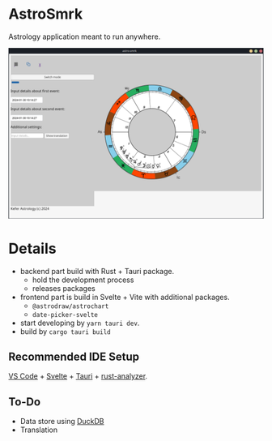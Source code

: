 # AstroSmrk

Astrology application meant to run anywhere.

![preview](./astro-rust.png)

# Details

- backend part build with Rust + Tauri package.
  - hold the development process
  - releases packages
- frontend part is build in Svelte + Vite with additional packages.
  - `@astrodraw/astrochart`
  - `date-picker-svelte`
- start developing by `yarn tauri dev`.
- build by `cargo tauri build`

## Recommended IDE Setup

[VS Code](https://code.visualstudio.com/) + [Svelte](https://marketplace.visualstudio.com/items?itemName=svelte.svelte-vscode) + [Tauri](https://marketplace.visualstudio.com/items?itemName=tauri-apps.tauri-vscode) + [rust-analyzer](https://marketplace.visualstudio.com/items?itemName=rust-lang.rust-analyzer).

## To-Do

- Data store using [DuckDB](https://duckdb.org/)
- Translation
